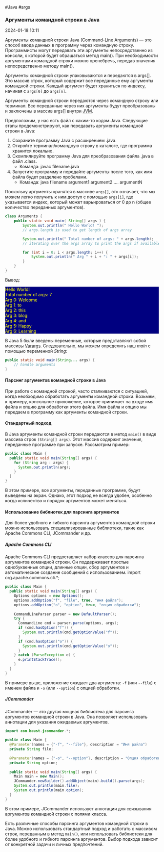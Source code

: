 #Java #args
### Аргументы командной строки в Java

2024-01-18 10:11

Аргументы командной строки Java (Command-Line Arguments) — это способ ввода данных в программу через командную строку. Программисты могут передавать эти аргументы непосредственно из консоли, к которой будет обращаться метод main(). При необходимости аргументами командной строки можно пренебречь, передав значения непосредственно методу main().

Аргументы командной строки упаковываются и передаются в args[]. Это массив строк, который содержит все переданные ему аргументы командной строки. Каждый аргумент будет храниться по индексу, начиная с `args[0]` до `args[n]`.

Аргументы командной строки передаются через командную строку или терминал. Все переданные через них аргументы будут преобразованы и заключены в массив args[] внутри [JVM](JVM).

Предположим, у нас есть файл с каким-то кодом Java. Следующие этапы продемонстрируют, как передавать аргументы командной строки в Java:
1. Сохраните программу Java с расширением .java.
2. Откройте терминал/командную строку в каталоге, где программа хранится локально.
3. Скомпилируйте программу Java для преобразования файла .java в файл .class.
	- Команда: javac filename.java
1. Запустите программу и передайте аргументы после того, как имя файла будет разделено пробелами.
    - Команда: java filename argument1 argument2 .... argumentN

Поскольку аргументы хранятся в массиве `args[]`, это означает, что мы можем легко получить к ним доступ с помощью `args[i]`, где указывается индекс, который может варьироваться от 0 до n (общее количество переданных аргументов).
```java
class Arguments {
    public static void main( String[] args ) {
        System.out.println(" Hello World! ");
        // args.length is used to get length of args array

        System.out.println(" Total number of args: " + args.length);
        // iterating over the args array to print the args if available

        for (int i = 0; i < args.length; i++) {
            System.out.println(" Arg " + i + ": " + args[i]);
        }
    }
}
```
Вывод:
<p style="background-color: navy; color: yellow">
Hello World!<br>
Total number of args: 7<br>
Arg 0: Welcome<br> 
Arg 1: to<br>
Arg 2: this<br> 
Arg 3: blog<br> 
Arg 4: and<br> 
Arg 5: Happy<br> 
Arg 6: Learning</p>

В Java 5 были введены переменные, которые представляют собой массивы [Varargs](Varargs). Следовательно, мы можем определить наш _main_ с помощью переменной _String_:
```java
public static void main(String... args) {
    // handle arguments
}
```

#### Парсинг аргументов командной строки в Java

При работе с командной строкой, часто сталкиваются с ситуацией, когда необходимо обработать аргументы командной строки. Возьмем, к примеру, консольное приложение, которое принимает на входе имя файла и опцию для обработки этого файла. Имя файла и опцию мы передаем в программу как аргументы командной строки.

#### Стандартный подход

В Java аргументы командной строки передаются в метод `main()` в виде массива строк `(String[] args)`. Этот массив содержит значения, переданные программе при запуске. Рассмотрим пример:
```java
public class Main {
  public static void main(String[] args) {
    for (String arg : args) {
      System.out.println(arg);
    }
  }
}
```
В этом примере, все аргументы, переданные программе, будут выведены на экран. Однако, этот подход не всегда удобен, особенно когда количество и порядок аргументов может меняться.

#### Использование библиотек для парсинга аргументов

Для более удобного и гибкого парсинга аргументов командной строки можно использовать специализированные библиотеки, такие как Apache Commons CLI, JCommander и др.

##### Apache Commons CLI

Apache Commons CLI предоставляет набор классов для парсинга аргументов командной строки. Он поддерживает простые однобуквенные опции, длинные опции, сбор аргументов и автоматическое создание сообщений с использованием.
import org.apache.commons.cli.*;
```java
public class Main {
  public static void main(String[] args) {
    Options options = new Options();
    options.addOption("f", "file", true, "имя файла");
    options.addOption("o", "option", true, "опция обработки");
 
    CommandLineParser parser = new DefaultParser();
    try {
      CommandLine cmd = parser.parse(options, args);
      if (cmd.hasOption("f")) {
        System.out.println(cmd.getOptionValue("f"));
      }
      if (cmd.hasOption("o")) {
        System.out.println(cmd.getOptionValue("o"));
      }
    } catch (ParseException e) {
      e.printStackTrace();
    }
  }
}
```
В примере выше, приложение ожидает два аргумента: `-f` (или `--file`) с именем файла и `-o` (или `--option`) с опцией обработки.

##### JCommander

JCommander — это другая мощная библиотека для парсинга аргументов командной строки в Java. Она позволяет использовать аннотации для указания ожидаемых аргументов.
```java
import com.beust.jcommander.*;
 
public class Main {
  @Parameter(names = {"-f", "--file"}, description = "Имя файла")
  private String file;
 
  @Parameter(names = {"-o", "--option"}, description = "Опция обработки")
  private String option;
 
  public static void main(String[] args) {
    Main main = new Main();
    JCommander.newBuilder().addObject(main).build().parse(args);
    System.out.println(main.file);
    System.out.println(main.option);
  }
}
```
В этом примере, JCommander использует аннотации для связывания аргументов командной строки с полями класса.

Есть различные способы парсинга аргументов командной строки в Java. Можно использовать стандартный подход и работать с массивом строк, переданным в метод   `main()`, или использовать библиотеки для более удобного и гибкого парсинга аргументов. Выбор подхода зависит от конкретной задачи и личных предпочтений.